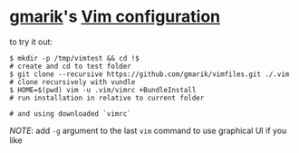 # [gmarik](http://github.com/gmarik)'s [Vim configuration](http://github.com/gmarik/vimfiles)

to try it out:

    $ mkdir -p /tmp/vimtest && cd !$                                         # create and cd to test folder
    $ git clone --recursive https://github.com/gmarik/vimfiles.git ./.vim    # clone recursively with vundle
    $ HOME=$(pwd) vim -u .vim/vimrc +BundleInstall                           # run installation in relative to current folder
                                                                             # and using downloaded `vimrc`

*NOTE*: add `-g` argument to the last `vim` command to use graphical UI if you like
